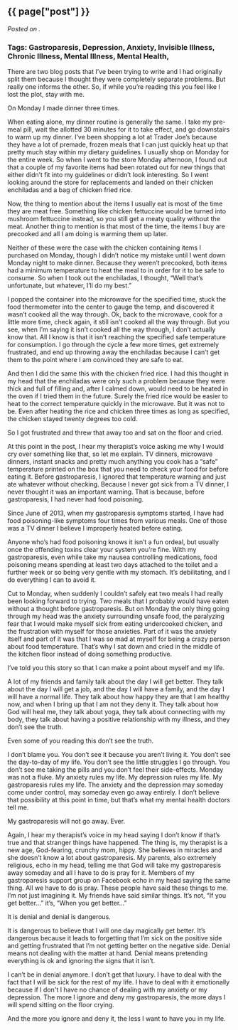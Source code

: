 

## {{ page["post"] }}

*Posted on <!--{ page["date"] }-->.*

### Tags: Gastroparesis, Depression, Anxiety, Invisible Illness, Chronic Illness, Mental Illness, Mental Health,

There are two blog posts that I’ve been trying to write and I had originally split them because I thought they were completely separate problems.  But really one informs the other.  So, if while you’re reading this you feel like I lost the plot, stay with me.  

On Monday I made dinner three times.  

When eating alone, my dinner routine is generally the same.  I take my pre-meal pill, wait the allotted 30 minutes for it to take effect, and go downstairs to warm up my dinner.  I’ve been shopping a lot at Trader Joe’s because they have a lot of premade, frozen meals that I can just quickly heat up that pretty much stay within my dietary guidelines.  I usually shop on Monday for the entire week.  So when I went to the store Monday afternoon, I found out that a couple of my favorite items had been rotated out for new things that either didn’t fit into my guidelines or didn’t look interesting.  So I went looking around the store for replacements and landed on their chicken enchiladas and a bag of chicken fried rice.

Now, the thing to mention about the items I usually eat is most of the time they are meat free.  Something like chicken fettuccine would be turned into mushroom fettuccine instead, so you still get a meaty quality without the meat.  Another thing to mention is that most of the time, the items I buy are precooked and all I am doing is warming them up later.  

Neither of these were the case with the chicken containing items I purchased on Monday, though I didn’t notice my mistake until I went down Monday night to make dinner.  Because they weren’t precooked, both items had a minimum temperature to heat the meal to in order for it to be safe to consume.  So when I took out the enchiladas, I thought, “Well that’s unfortunate, but whatever, I’ll do my best.”  

I popped the container into the microwave for the specified time, stuck the food thermometer into the center to gauge the temp, and discovered it wasn’t cooked all the way through.  Ok, back to the microwave, cook for a little more time, check again, it still isn’t cooked all the way through.  But you see, when I’m saying it isn’t cooked all the way through, I don’t actually know that.  All I know is that it isn’t reaching the specified safe temperature for consumption.  I go through the cycle a few more times, get extremely frustrated, and end up throwing away the enchiladas because I can’t get them to the point where I am convinced they are safe to eat.

And then I did the same this with the chicken fried rice.  I had this thought in my head that the enchiladas were only such a problem because they were thick and full of filling and, after I calmed down, would need to be heated in the oven if I tried them in the future.  Surely the fried rice would be easier to heat to the correct temperature quickly in the microwave.  But it was not to be.  Even after heating the rice and chicken three times as long as specified, the chicken stayed twenty degrees too cold.  

So I got frustrated and threw that away too and sat on the floor and cried.  

At this point in the post, I hear my therapist’s voice asking me why I would cry over something like that, so let me explain.  TV dinners, microwave dinners, instant snacks and pretty much anything you cook has a “safe” temperature printed on the box that you need to check your food for before eating it.  Before gastroparesis, I ignored that temperature warning and just ate whatever without checking.  Because I never got sick from a TV dinner, I never thought it was an important warning.  That is because, before gastroparesis, I had never had food poisoning.  

Since June of 2013, when my gastroparesis symptoms started, I have had food poisoning-like symptoms four times from various meals.  One of those was a TV dinner I believe I improperly heated before eating.  

Anyone who’s had food poisoning knows it isn’t a fun ordeal, but usually once the offending toxins clear your system you’re fine.  With my gastroparesis, even while take my nausea controlling medications, food poisoning means spending at least two days attached to the toilet and a further week or so being very gentle with my stomach.  It’s debilitating, and I do everything I can to avoid it.

Cut to Monday, when suddenly I couldn’t safely eat two meals I had really been looking forward to trying.  Two meals that I probably would have eaten without a thought before gastroparesis.  But on Monday the only thing going through my head was the anxiety surrounding unsafe food, the paralyzing fear that I would make myself sick from eating undercooked chicken, and the frustration with myself for those anxieties.  Part of it was the anxiety itself and part of it was that I was so mad at myself for being a crazy person about food temperature.  That’s why I sat down and cried in the middle of the kitchen floor instead of doing something productive.

I’ve told you this story so that I can make a point about myself and my life.

A lot of my friends and family talk about the day I will get better.  They talk about the day I will get a job, and the day I will have a family, and the day I will have a normal life.  They talk about how happy they are that I am healthy now, and when I bring up that I am not they deny it.  They talk about how God will heal me, they talk about yoga, they talk about connecting with my body, they talk about having a positive relationship with my illness, and they don’t see the truth.

Even some of you reading this don’t see the truth.  

I don’t blame you.  You don’t see it because you aren’t living it.  You don’t see the day-to-day of my life.  You don’t see the little struggles I go through.  You don’t see me taking the pills and you don’t feel their side-effects.  Monday was not a fluke.  My anxiety rules my life.  My depression rules my life.  My gastroparesis rules my life.  The anxiety and the depression may someday come under control, may someday even go away entirely.  I don’t believe that possibility at this point in time, but that’s what my mental health doctors tell me.  

My gastroparesis will not go away.  Ever.

Again, I hear my therapist’s voice in my head saying I don’t know if that’s true and that stranger things have happened.  The thing is, my therapist is a new age, God-fearing, crunchy mom, hippy.  She believes in miracles and she doesn’t know a lot about gastroparesis.  My parents, also extremely religious, echo in my head, telling me that God will take my gastroparesis away someday and all I have to do is pray for it.  Members of my gastroparesis support group on Facebook echo in my head saying the same thing.  All we have to do is pray.  These people have said these things to me.  I’m not just imagining it.  My friends have said similar things.  It’s not, “If you get better…” it’s, “When you get better…”

It is denial and denial is dangerous.

It is dangerous to believe that I will one day magically get better.  It’s dangerous because it leads to forgetting that I’m sick on the positive side and getting frustrated that I’m not getting better on the negative side.  Denial means not dealing with the matter at hand.  Denial means pretending everything is ok and ignoring the signs that it isn’t.  

I can’t be in denial anymore.  I don’t get that luxury.  I have to deal with the fact that I will be sick for the rest of my life.  I have to deal with it emotionally because if I don't I have no chance of dealing with my anxiety or my depression.  The more I ignore and deny my gastroparesis, the more days I will spend sitting on the floor crying.

And the more you ignore and deny it, the less I want to have you in my life.
